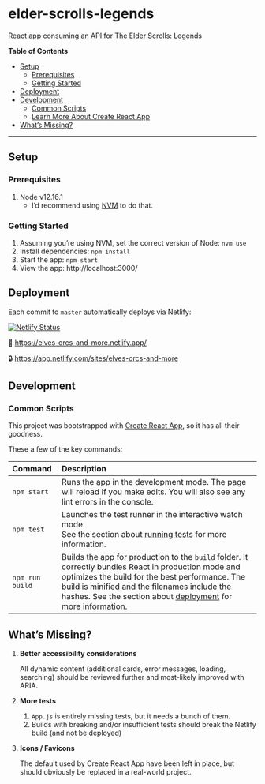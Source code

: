 # elder-scrolls-legends
React app consuming an API for The Elder Scrolls: Legends

**Table of Contents**

- [Setup](#setup)
  - [Prerequisites](#prerequisites)
  - [Getting Started](#getting-started)
- [Deployment](#deployment)
- [Development](#development)
   - [Common Scripts](#common-scripts)
   - [Learn More About Create React App](#learn-more-about-create-react-app)
- [What’s Missing?](#whats-missing)

---

## Setup

### Prerequisites

1. Node v12.16.1
   - I’d recommend using [NVM](https://github.com/nvm-sh/nvm) to do that.

### Getting Started

1. Assuming you’re using NVM, set the correct version of Node: `nvm use`
1. Install dependencies: `npm install`
1. Start the app: `npm start`
1. View the app: http://localhost:3000/

## Deployment

Each commit to `master` automatically deploys via Netlify:

[![Netlify Status](https://api.netlify.com/api/v1/badges/a7d05845-2359-42b7-8fa3-508ff74334a2/deploy-status)](https://app.netlify.com/sites/elves-orcs-and-more/deploys)

🔗 https://elves-orcs-and-more.netlify.app/

🔒 https://app.netlify.com/sites/elves-orcs-and-more

## Development

### Common Scripts

This project was bootstrapped with [Create React App](https://github.com/facebook/create-react-app), so it has all their goodness.

These a few of the key commands:

| Command | Description |
| :-- | :-- |
| `npm start` | Runs the app in the development mode. The page will reload if you make edits. You will also see any lint errors in the console. |
| `npm test`| Launches the test runner in the interactive watch mode.<br /> See the section about [running tests](https://facebook.github.io/create-react-app/docs/running-tests) for more information. |
| `npm run build` | Builds the app for production to the `build` folder. It correctly bundles React in production mode and optimizes the build for the best performance. The build is minified and the filenames include the hashes. See the section about [deployment](https://facebook.github.io/create-react-app/docs/deployment) for more information. |

## What’s Missing?

1. **Better accessibility considerations**

   All dynamic content (additional cards, error messages, loading, searching) should be reviewed further and most-likely improved with ARIA.

1. **More tests**

   1. `App.js` is entirely missing tests, but it needs a bunch of them.
   1. Builds with breaking and/or insufficient tests should break the Netlify build (and not be deployed)

1. **Icons / Favicons**

   The default used by Create React App have been left in place, but should obviously be replaced in a real-world project.
